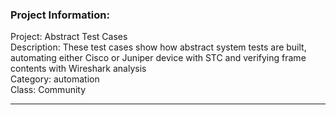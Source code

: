 ### Project Information:
Project: Abstract Test Cases  
Description: These test cases show how abstract system tests are built, automating either Cisco or Juniper device with STC and verifying frame contents with Wireshark analysis  
Category: automation  
Class: Community  
  
___
